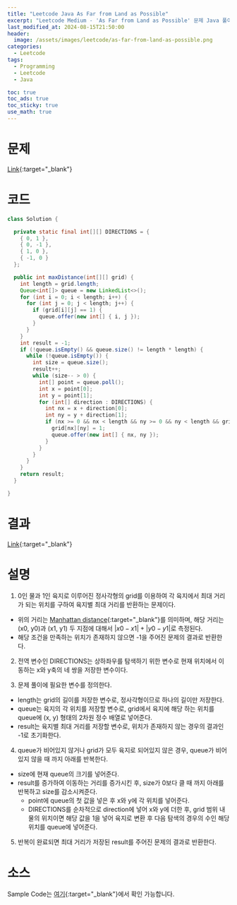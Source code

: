 ```yaml
---
title: "Leetcode Java As Far from Land as Possible"
excerpt: "Leetcode Medium - 'As Far from Land as Possible' 문제 Java 풀이"
last_modified_at: 2024-08-15T21:50:00
header:
  image: /assets/images/leetcode/as-far-from-land-as-possible.png
categories:
  - Leetcode
tags:
  - Programming
  - Leetcode
  - Java

toc: true
toc_ads: true
toc_sticky: true
use_math: true
---
```

# 문제
[Link](https://leetcode.com/problems/as-far-from-land-as-possible/){:target="_blank"}

# 코드
```java
class Solution {

  private static final int[][] DIRECTIONS = {
    { 0, 1 },
    { 0, -1 },
    { 1, 0 },
    { -1, 0 }
  };

  public int maxDistance(int[][] grid) {
    int length = grid.length;
    Queue<int[]> queue = new LinkedList<>();
    for (int i = 0; i < length; i++) {
      for (int j = 0; j < length; j++) {
        if (grid[i][j] == 1) {
          queue.offer(new int[] { i, j });
        }
      }
    }
    int result = -1;
    if (!queue.isEmpty() && queue.size() != length * length) {
      while (!queue.isEmpty()) {
        int size = queue.size();
        result++;
        while (size-- > 0) {
          int[] point = queue.poll();
          int x = point[0];
          int y = point[1];
          for (int[] direction : DIRECTIONS) {
            int nx = x + direction[0];
            int ny = y + direction[1];
            if (nx >= 0 && nx < length && ny >= 0 && ny < length && grid[nx][ny] == 0) {
              grid[nx][ny] = 1;
              queue.offer(new int[] { nx, ny });
            }
          }
        }
      }
    }
    return result;
  }

}
```

# 결과
[Link](https://leetcode.com/problems/as-far-from-land-as-possible/submissions/1356558984/){:target="_blank"}

# 설명
1. 0인 물과 1인 육지로 이루어진 정사각형의 grid를 이용하여 각 육지에서 최대 거리가 되는 위치를 구하여 육지별 최대 거리를 반환하는 문제이다.
- 위의 거리는 [Manhattan distance](https://en.wikipedia.org/wiki/Taxicab_geometry){:target="_blank"}를 의미하며, 해당 거리는 (x0, y0)과 (x1, y1) 두 지점에 대해서 $|x0 - x1| + |y0 - y1|$로 측정된다.
- 해당 조건을 만족하는 위치가 존재하지 않으면 -1을 주어진 문제의 결과로 반환한다.

2. 전역 변수인 DIRECTIONS는 상하좌우를 탐색하기 위한 변수로 현재 위치에서 이동하는 x와 y축의 네 쌍을 저장한 변수이다.

3. 문제 풀이에 필요한 변수를 정의한다.
- length는 grid의 길이를 저장한 변수로, 정사각형이므로 하나의 길이만 저장한다.
- queue는 육지의 각 위치를 저장할 변수로, grid에서 육지에 해당 하는 위치를 queue에 (x, y) 형태의 2차원 정수 배열로 넣어준다.
- result는 육지별 최대 거리를 저장할 변수로, 위치가 존재하지 않는 경우의 결과인 -1로 초기화한다.

4. queue가 비어있지 않거나 grid가 모두 육지로 되어있지 않은 경우, queue가 비어있지 않을 때 까지 아래를 반복한다.
- size에 현재 queue의 크기를 넣어준다.
- result를 증가하여 이동하는 거리를 증가시킨 후, size가 0보다 클 때 까지 아래를 반복하고 size를 감소시켜준다.
  - point에 queue의 첫 값을 넣은 후 x와 y에 각 위치를 넣어준다.
  - DIRECTIONS를 순차적으로 direction에 넣어 x와 y에 더한 후, grid 범위 내 물의 위치이면 해당 값을 1을 넣어 육지로 변환 후 다음 탐색의 경우의 수인 해당 위치를 queue에 넣어준다.

5. 반복이 완료되면 최대 거리가 저장된 result를 주어진 문제의 결과로 반환한다.

# 소스
Sample Code는 [여기](https://github.com/GracefulSoul/leetcode/blob/master/src/main/java/gracefulsoul/problems/AsFarFromLandAsPossible.java){:target="_blank"}에서 확인 가능합니다.